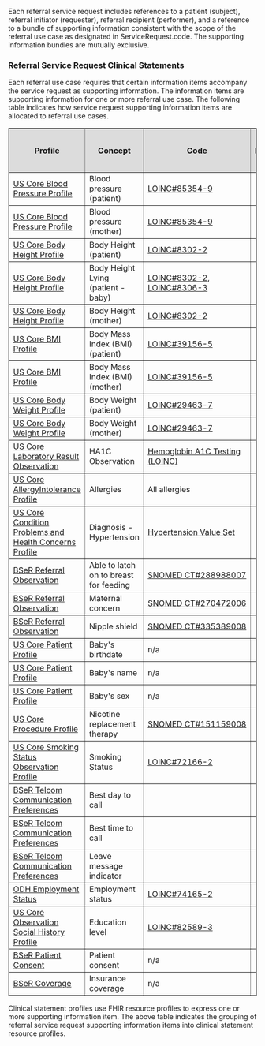 Each referral service request includes references to a patient (subject), referral initiator (requester), referral recipient (performer), and a reference to a bundle of supporting information consistent with the scope of the referral use case as designated in ServiceRequest.code. The supporting information bundles are mutually exclusive.

### Referral Service Request Clinical Statements

Each referral use case requires that certain information items accompany the service request as supporting information. The information items are supporting information for one or more referral use case. The following table indicates how service request supporting information items are allocated to referral use cases.

<table style="width:100%" border="1">
    <thead>
        <tr style="background-color:#DCDCDC">
            <th style="text-align: center; vertical-align: middle;">Profile</th>
            <th style="text-align: center; vertical-align: middle;">Concept</th>
            <th style="text-align: center; vertical-align: middle;">Code</th>
            <th style="text-align: center; vertical-align: middle;">Diabetes Prevention Request</th>
            <th style="text-align: center; vertical-align: middle;">Obesity Request</th>
            <th style="text-align: center; vertical-align: middle;">Arthritis Request</th>
            <th style="text-align: center; vertical-align: middle;">Hypertension Request</th>
            <th style="text-align: center; vertical-align: middle;">Early Childhood Nutrition Request</th>
            <th style="text-align: center; vertical-align: middle;">Tobacco Use Cessation Request</th>
        </tr>
    </thead>
    <tbody>
        <tr>
            <td>
                <a href="{{site.data.fhir.ver.hl7fhiruscore}}/StructureDefinition-us-core-blood-pressure.html">US Core Blood Pressure Profile</a>
            </td>
            <td>Blood pressure (patient)</td>
            <td>
                <a href="https://loinc.org/85354-9/">LOINC#85354-9</a>
            </td>
            <td style="text-align: center; vertical-align: middle;">●</td>
            <td style="text-align: center; vertical-align: middle;">●</td>
            <td style="text-align: center; vertical-align: middle;">●</td>
            <td style="text-align: center; vertical-align: middle;">●</td>
            <td style="text-align: center; vertical-align: middle;">●</td>
            <td />
        </tr>
        <tr>
            <td>
                <a href="{{site.data.fhir.ver.hl7fhiruscore}}/StructureDefinition-us-core-blood-pressure.html">US Core Blood Pressure Profile</a>
            </td>
            <td>Blood pressure (mother)</td>
            <td>
                <a href="https://loinc.org/85354-9/">LOINC#85354-9</a>
            </td>
            <td />
            <td />
            <td />
            <td />
            <td style="text-align: center; vertical-align: middle;">●</td>
            <td />
        </tr>
        <tr>
            <td>
                <a href="{{site.data.fhir.ver.hl7fhiruscore}}/StructureDefinition-us-core-body-height.html">US Core Body Height Profile</a>
            </td>
            <td>Body Height (patient)</td>
            <td>
                <a href="https://loinc.org/8302-2/">LOINC#8302-2</a>
            </td>
            <td style="text-align: center; vertical-align: middle;">●</td>
            <td style="text-align: center; vertical-align: middle;">●</td>
            <td style="text-align: center; vertical-align: middle;">●</td>
            <td style="text-align: center; vertical-align: middle;">●</td>
            <td />
            <td />
        </tr>
        <tr>
            <td>
                <a href="{{site.data.fhir.ver.hl7fhiruscore}}/StructureDefinition-us-core-body-height.html">US Core Body Height Profile</a>
            </td>
            <td>Body Height Lying (patient - baby)</td>
            <td><a href="https://loinc.org/8302-2/">LOINC#8302-2</a>, <a href="https://loinc.org/8306-3/">LOINC#8306-3</a></td>
            <td />
            <td />
            <td />
            <td />
            <td style="text-align: center; vertical-align: middle;">●</td>
            <td />
        </tr>
        <tr>
            <td>
                <a href="{{site.data.fhir.ver.hl7fhiruscore}}/StructureDefinition-us-core-body-height.html">US Core Body Height Profile</a>
            </td>
            <td>Body Height (mother)</td>
            <td>
                <a href="https://loinc.org/8302-2/">LOINC#8302-2</a>
            </td>
            <td />
            <td />
            <td />
            <td />
            <td style="text-align: center; vertical-align: middle;">●</td>
            <td />
        </tr>
        <tr>
            <td>
                <a href="{{site.data.fhir.ver.hl7fhiruscore}}/StructureDefinition-us-core-bmi.html">US Core BMI Profile</a>
            </td>
            <td>Body Mass Index (BMI) (patient)</td>
            <td>
                <a href="https://loinc.org/39156-5/">LOINC#39156-5</a>
            </td>
            <td style="text-align: center; vertical-align: middle;">●</td>
            <td style="text-align: center; vertical-align: middle;">●</td>
            <td style="text-align: center; vertical-align: middle;">●</td>
            <td style="text-align: center; vertical-align: middle;">●</td>
            <td />
            <td />
        </tr>
        <tr>
            <td>
                <a href="{{site.data.fhir.ver.hl7fhiruscore}}/StructureDefinition-us-core-bmi.html">US Core BMI Profile</a>
            </td>
            <td>Body Mass Index (BMI) (mother)</td>
            <td>
                <a href="https://loinc.org/39156-5/">LOINC#39156-5</a>
            </td>
            <td />
            <td />
            <td />
            <td />
            <td style="text-align: center; vertical-align: middle;">●</td>
            <td />
        </tr>
        <tr>
            <td>
                <a href="{{site.data.fhir.ver.hl7fhiruscore}}/StructureDefinition-us-core-body-weight.html">US Core Body Weight Profile</a>
            </td>
            <td>Body Weight (patient)</td>
            <td>
                <a href="https://loinc.org/29463-7/">LOINC#29463-7</a>
            </td>
            <td style="text-align: center; vertical-align: middle;">●</td>
            <td style="text-align: center; vertical-align: middle;">●</td>
            <td style="text-align: center; vertical-align: middle;">●</td>
            <td style="text-align: center; vertical-align: middle;">●</td>
            <td style="text-align: center; vertical-align: middle;">●</td>
            <td />
        </tr>
        <tr>
            <td>
                <a href="{{site.data.fhir.ver.hl7fhiruscore}}/StructureDefinition-us-core-body-weight.html">US Core Body Weight Profile</a>
            </td>
            <td>Body Weight (mother)</td>
            <td>
                <a href="https://loinc.org/29463-7/">LOINC#29463-7</a>
            </td>
            <td />
            <td />
            <td />
            <td />
            <td style="text-align: center; vertical-align: middle;">●</td>
            <td />
        </tr>
        <tr>
            <td>
                <a href="{{site.data.fhir.ver.hl7fhiruscore}}/StructureDefinition-us-core-observation-lab.html">US Core Laboratory Result Observation</a>
            </td>
            <td>HA1C Observation</td>
            <td>
                <a href="https://vsac.nlm.nih.gov/valueset/2.16.840.1.113762.1.4.1034.359/expansion/Latest">Hemoglobin A1C Testing (LOINC)</a>
            </td>
            <td style="text-align: center; vertical-align: middle;">●</td>
            <td />
            <td />
            <td />
            <td />
            <td />
        </tr>
        <tr>
            <td>
                <a href="{{site.data.fhir.ver.hl7fhiruscore}}/StructureDefinition-us-core-allergyintolerance.html">US Core AllergyIntolerance Profile</a>
            </td>
            <td>Allergies</td>
            <td>All allergies</td>
            <td />
            <td style="text-align: center; vertical-align: middle;">●</td>
            <td style="text-align: center; vertical-align: middle;">●</td>
            <td />
            <td />
            <td />
        </tr>
        <tr>
            <td>
                <a href="{{site.data.fhir.ver.hl7fhiruscore}}/StructureDefinition-us-core-condition-problems-health-concerns.html">US Core Condition Problems and Health Concerns Profile</a>
            </td>
            <td>Diagnosis - Hypertension</td>
            <td>
                <a href="https://vsac.nlm.nih.gov/valueset/2.16.840.1.113762.1.4.1032.9/expansion/Latest">Hypertension Value Set</a>
            </td>
            <td />
            <td />
            <td />
            <td style="text-align: center; vertical-align: middle;">●</td>
            <td />
            <td />
        </tr>
        <tr>
            <td>
                <a href="StructureDefinition-bser-referral-observation.html">BSeR Referral Observation</a>
            </td>
            <td>Able to latch on to breast for feeding</td>
            <td style="white-space: nowrap;">
                <a href="https://browser.ihtsdotools.org/?perspective=full&conceptId1=288988007&edition=&release=&languages=en">SNOMED CT#288988007</a>
            </td>
            <td />
            <td />
            <td />
            <td />
            <td style="text-align: center; vertical-align: middle;">●</td>
            <td />
        </tr>
        <tr>
            <td>
                <a href="StructureDefinition-bser-referral-observation.html">BSeR Referral Observation</a>
            </td>
            <td>Maternal concern</td>
            <td style="white-space: nowrap;">
                <a href="https://browser.ihtsdotools.org/?perspective=full&conceptId1=270472006&edition=&release=&languages=en">SNOMED CT#270472006</a>
            </td>
            <td />
            <td />
            <td />
            <td />
            <td style="text-align: center; vertical-align: middle;">●</td>
            <td />
        </tr>
        <tr>
            <td>
                <a href="StructureDefinition-bser-referral-observation.html">BSeR Referral Observation</a>
            </td>
            <td>Nipple shield</td>
            <td style="white-space: nowrap;">
                <a href="https://browser.ihtsdotools.org/?perspective=full&conceptId1=335389008&edition=&release=&languages=en">SNOMED CT#335389008</a>
            </td>
            <td />
            <td />
            <td />
            <td />
            <td style="text-align: center; vertical-align: middle;">●</td>
            <td />
        </tr>
        <tr>
            <td>
                <a href="{{site.data.fhir.ver.hl7fhiruscore}}/StructureDefinition-us-core-patient.html">US Core Patient Profile</a>
            </td>
            <td>Baby's birthdate</td>
            <td>n/a</td>
            <td />
            <td />
            <td />
            <td />
            <td style="text-align: center; vertical-align: middle;">●</td>
            <td />
        </tr>
        <tr>
            <td>
                <a href="{{site.data.fhir.ver.hl7fhiruscore}}/StructureDefinition-us-core-patient.html">US Core Patient Profile</a>
            </td>
            <td>Baby's name</td>
            <td>n/a</td>
            <td />
            <td />
            <td />
            <td />
            <td style="text-align: center; vertical-align: middle;">●</td>
            <td />
        </tr>
        <tr>
            <td>
                <a href="{{site.data.fhir.ver.hl7fhiruscore}}/StructureDefinition-us-core-patient.html">US Core Patient Profile</a>
            </td>
            <td>Baby's sex</td>
            <td>n/a</td>
            <td />
            <td />
            <td />
            <td />
            <td style="text-align: center; vertical-align: middle;">●</td>
            <td />
        </tr>
        <tr>
            <td>
                <a href="{{site.data.fhir.ver.hl7fhiruscore}}/StructureDefinition-us-core-procedure.html">US Core Procedure Profile</a>
            </td>
            <td>Nicotine replacement therapy</td>
            <td style="white-space: nowrap;">
                <a href="https://browser.ihtsdotools.org/?perspective=full&conceptId1=151159008&edition=&release=&languages=en">SNOMED CT#151159008</a>
            </td>
            <td />
            <td />
            <td />
            <td />
            <td />
            <td style="text-align: center; vertical-align: middle;">●</td>
        </tr>
        <tr>
            <td>
                <a href="{{site.data.fhir.ver.hl7fhiruscore}}/StructureDefinition-us-core-smokingstatus.html">US Core Smoking Status Observation Profile</a>
            </td>
            <td>Smoking Status</td>
            <td>
                <a href="https://loinc.org/72166-2/">LOINC#72166-2</a>
            </td>
            <td />
            <td />
            <td />
            <td />
            <td />
            <td style="text-align: center; vertical-align: middle;">●</td>
        </tr>
        <tr>
            <td>
                <a href="StructureDefinition-BSeR-TelcomCommunicationPreferences.html">BSeR Telcom Communication Preferences</a>
            </td>
            <td>Best day to call</td>
            <td />
            <td />
            <td />
            <td />
            <td />
            <td />
            <td style="text-align: center; vertical-align: middle;">●</td>
        </tr>
        <tr>
            <td>
                <a href="StructureDefinition-BSeR-TelcomCommunicationPreferences.html">BSeR Telcom Communication Preferences</a>
            </td>
            <td>Best time to call</td>
            <td />
            <td />
            <td />
            <td />
            <td />
            <td />
            <td style="text-align: center; vertical-align: middle;">●</td>
        </tr>
        <tr>
            <td>
                <a href="StructureDefinition-BSeR-TelcomCommunicationPreferences.html">BSeR Telcom Communication Preferences</a>
            </td>
            <td>Leave message indicator</td>
            <td />
            <td />
            <td />
            <td />
            <td />
            <td />
            <td style="text-align: center; vertical-align: middle;">●</td>
        </tr>
        <tr>
            <td>
                <a href="{{site.data.fhir.ver.hl7fhirusodh}}/StructureDefinition-odh-EmploymentStatus.html">ODH Employment Status</a>
            </td>
            <td>Employment status</td>
            <td>
                <a href="https://loinc.org/74165-2/">LOINC#74165-2</a>
            </td>
            <td style="text-align: center; vertical-align: middle;">●</td>
            <td style="text-align: center; vertical-align: middle;">●</td>
            <td style="text-align: center; vertical-align: middle;">●</td>
            <td style="text-align: center; vertical-align: middle;">●</td>
            <td style="text-align: center; vertical-align: middle;">●</td>
            <td style="text-align: center; vertical-align: middle;">●</td>
        </tr>
        <tr>
            <td>
                <a href="{{site.data.fhir.ver.hl7fhiruscore}}/StructureDefinition-us-core-observation-social-history.html">US Core Observation Social History Profile</a>
            </td>
            <td>Education level</td>
            <td>
                <a href="https://loinc.org/82589-3/">LOINC#82589-3</a>
            </td>
            <td style="text-align: center; vertical-align: middle;">●</td>
            <td style="text-align: center; vertical-align: middle;">●</td>
            <td style="text-align: center; vertical-align: middle;">●</td>
            <td style="text-align: center; vertical-align: middle;">●</td>
            <td style="text-align: center; vertical-align: middle;">●</td>
        </tr>
        <tr>
            <td>
                <a href="StructureDefinition-BSeR-PatientConsent.html">BSeR Patient Consent</a>
            </td>
            <td>Patient consent</td>
            <td>n/a</td>
            <td style="text-align: center; vertical-align: middle;">●</td>
            <td style="text-align: center; vertical-align: middle;">●</td>
            <td style="text-align: center; vertical-align: middle;">●</td>
            <td style="text-align: center; vertical-align: middle;">●</td>
            <td style="text-align: center; vertical-align: middle;">●</td>
            <td style="text-align: center; vertical-align: middle;">●</td>
        </tr>
        <tr>
            <td>
                <a href="StructureDefinition-BSeR-Coverage.html">BSeR Coverage</a>
            </td>
            <td>Insurance coverage</td>
            <td>n/a</td>
            <td style="text-align: center; vertical-align: middle;">●</td>
            <td style="text-align: center; vertical-align: middle;">●</td>
            <td style="text-align: center; vertical-align: middle;">●</td>
            <td style="text-align: center; vertical-align: middle;">●</td>
            <td style="text-align: center; vertical-align: middle;">●</td>
            <td style="text-align: center; vertical-align: middle;">●</td>
        </tr>
    </tbody>
</table>

	
Clinical statement profiles use FHIR resource profiles to express one or more supporting information item. The above table indicates the grouping of referral service request supporting information items into clinical statement resource profiles.